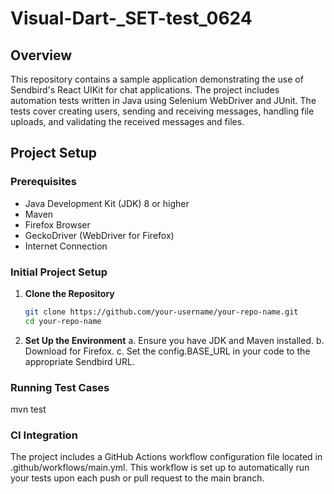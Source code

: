 # Visual-Dart-_SET-test_0624

## Overview
This repository contains a sample application demonstrating the use of Sendbird's React UIKit for chat applications. The project includes automation tests written in Java using Selenium WebDriver and JUnit. The tests cover creating users, sending and receiving messages, handling file uploads, and validating the received messages and files.

## Project Setup

### Prerequisites
- Java Development Kit (JDK) 8 or higher
- Maven
- Firefox Browser
- GeckoDriver (WebDriver for Firefox)
- Internet Connection

### Initial Project Setup
1. **Clone the Repository**
   ```sh
   git clone https://github.com/your-username/your-repo-name.git
   cd your-repo-name

2. **Set Up the Environment**
    a. Ensure you have JDK and Maven installed.
    b. Download for Firefox.
    c. Set the config.BASE_URL in your code to the appropriate Sendbird URL.

### Running Test Cases
mvn test

### CI Integration
The project includes a GitHub Actions workflow configuration file located in .github/workflows/main.yml. This workflow is set up to automatically run your tests upon each push or pull request to the main branch.
